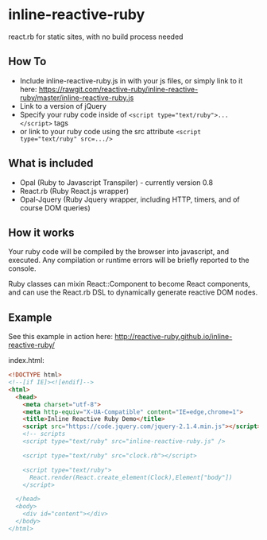 # inline-reactive-ruby
react.rb for static sites, with no build process needed

## How To

+ Include inline-reactive-ruby.js in with your js files, or simply link to it here: https://rawgit.com/reactive-ruby/inline-reactive-ruby/master/inline-reactive-ruby.js
+ Link to a version of jQuery
+ Specify your ruby code inside of `<script type="text/ruby">...</script>` tags
+ or link to your ruby code using the src attribute `<script type="text/ruby" src=.../>`

## What is included

+ Opal (Ruby to Javascript Transpiler) - currently version 0.8
+ React.rb (Ruby React.js wrapper)
+ Opal-Jquery (Ruby Jquery wrapper, including HTTP, timers, and of course DOM queries)

## How it works

Your ruby code will be compiled by the browser into javascript, and executed.  Any compilation or runtime errors
will be briefly reported to the console.

Ruby classes can mixin React::Component to become React components, and can use the React.rb 
DSL to dynamically generate reactive DOM nodes.

## Example

See this example in action here: http://reactive-ruby.github.io/inline-reactive-ruby/

index.html:
```HTML
<!DOCTYPE html>
<!--[if IE]><![endif]-->
<html>
  <head>
    <meta charset="utf-8">
    <meta http-equiv="X-UA-Compatible" content="IE=edge,chrome=1">
    <title>Inline Reactive Ruby Demo</title>
    <script src="https://code.jquery.com/jquery-2.1.4.min.js"></script>
    <!-- scripts 
    <script type="text/ruby" src="inline-reactive-ruby.js" />

    <script type="text/ruby" src="clock.rb"></script>

    <script type="text/ruby">
      React.render(React.create_element(Clock),Element["body"])
    </script>

  </head>
  <body>
    <div id="content"></div>
  </body>
</html>
